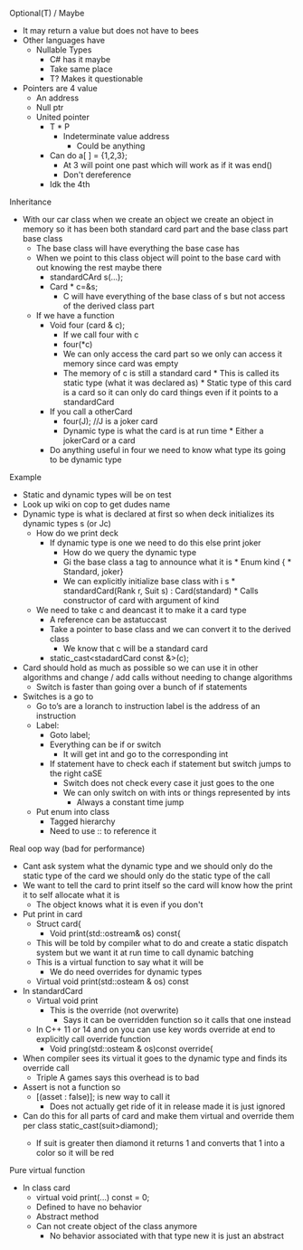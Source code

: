 Optional(T) / Maybe
* It may return a value but does not have to bees
* Other languages have 
    * Nullable Types
        * C# has it maybe 
        * Take same place
        * T? Makes it questionable 
* Pointers are 4 value
    * An address
    * Null ptr
    * United pointer
        * T * P
            * Indeterminate value address
               * Could be anything 
        * Can do a[ ] = {1,2,3};
           * At 3 will point one past which will work as if it was end()
           * Don't dereference 
        * Idk the 4th
        
Inheritance
* With our car class when we create an object we create an object in memory so it has been both standard card part and the base class part base class
   * The base class will have everything the base case has
   * When we point to this class object will point to the base card with out knowing the rest maybe there
      * standardCArd s(...);
      * Card * c=&s;
         * C will have everything of the base class of s but not access of the derived class part 
   * If we have a function
      * Void four (card & c);
         * If we call four with c 
         * four(*c)
         * We can only access the card part so we only can access it memory since card was empty 
         * The memory of c is still a standard card
               * This is called its static type (what it was declared as)
               * Static type of this card is a card so it can only do card things even if it points to a standardCard
      * If you call a otherCard
         * four(J); //J is a joker card
         * Dynamic type is what the card is at run time
               * Either a jokerCard or a card
       * Do anything useful in four we need to know what type its going to be dynamic type
       
Example
* Static and dynamic types will be on test 
* Look up wiki on cop to get dudes name
* Dynamic type is what is declared at first so when deck initializes its dynamic types s (or Jc)
   * How do we print deck
      * If dynamic type is one we need to do this else print joker
         * How do we query the dynamic type
         * Gi the base class a tag to announce what it is
               * Enum kind {
                   * Standard, joker}
         * We can explicitly initialize base class with i s
               * standardCard(Rank r, Suit s) : Card(standard)
                   * Calls constructor of card with argument of kind 
   * We need to take c and deancast it to make it a card type
      * A reference can be astatuccast 
      * Take a pointer to base class and we can convert it to the derived class 
         * We know that c will be a standard card 
      * static_cast<stadardCard const &>(c);
* Card should hold as much as possible so we can use it in other algorithms and change / add calls without needing to change algorithms 
   * Switch is faster than going over a bunch of if statements
* Switches is a go to 	
   * Go to’s are a loranch to instruction label is the address of an instruction 
   * Label:
      * Goto label;
      * Everything can be if or switch 
         * It will get int and go to the corresponding int
      * If statement have to check each if statement but switch jumps to the right caSE
         * Switch does not check every case it just goes to the one
         * We can only switch on with ints or things represented by ints
            * Always a constant time jump
   * Put enum into class
      * Tagged hierarchy
      * Need to use :: to reference it 
      
Real oop way (bad for performance)
* Cant ask system what the dynamic type and we should only do the static type of the card we should only do the static type of the call
* We want to tell the card to print itself so the card will know how the print it to self allocate what it is 
   * The object knows what it is even if you don't
* Put print in card
   * Struct card{
      * Void print(std::ostream& os) const{
   * This will be told by compiler what to do and create a static dispatch system but we want it at run time to call dynamic batching 
   * This is a virtual function to say what it will be 
      * We do need overrides for dynamic types 
   * Virtual void print(std::osteam & os) const
* In standardCard
   * Virtual void print 
      * This is the override (not overwrite) 
         * Says it can be overridden function so it calls that one instead
   * In C++ 11 or 14 and on you can use key words override at end to explicitly call override function 
      * Void pring(std::osteam & os)const override{
* When compiler sees its virtual it goes to the dynamic type and finds its override call	
   * Triple A games says this overhead is to bad
* Assert is not a function so
   * [(asset : false)]; is new way to call it
      * Does not actually get ride of it in release made it is just ignored 
* Can do this for all parts of card and make them virtual and override them per class static_cast<color>(suit>diamond);
   * If suit is greater then diamond it returns 1 and converts that 1 into a color so it will be red
   
Pure virtual function
* In class card 
   * virtual void print(...) const = 0;
   * Defined to have no behavior 
   * Abstract method 
   * Can not create object of the class anymore
      * No behavior associated with that type new it is just an abstract 
